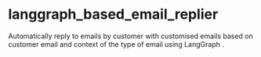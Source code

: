 # langgraph_based_email_replier
Automatically reply to emails by customer with customised emails based on customer email and context of the type of email using LangGraph \.
